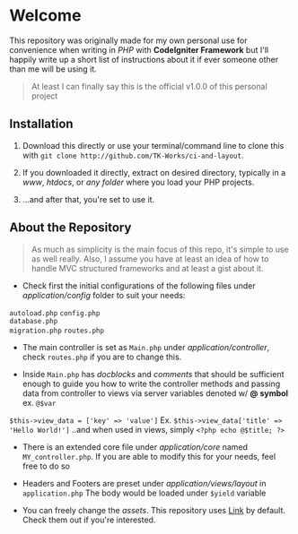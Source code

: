 # Welcome #

This repository was originally made for my own personal use for convenience when writing in *PHP* with **CodeIgniter Framework** but I'll happily write up a short list of instructions about it if ever someone other than me will be using it.

> At least I can finally say this is the official v1.0.0 of this personal project

## Installation ##

1. Download this directly or use your terminal/command line to clone this with `git clone http://github.com/TK-Works/ci-and-layout`.

2. If you downloaded it directly, extract on desired directory, typically in a *www*, *htdocs*, or *any folder* where you load your PHP projects.

3. ...and after that, you're set to use it.

## About the Repository ##

> As much as simplicity is the main focus of this repo, it's simple to use as well really.
> Also, I assume you have at least an idea of how to handle MVC structured frameworks and at least a gist about it.  

- Check first the initial configurations of the following files under *application/config* folder to suit your needs:

`autoload.php`
`config.php`  
`database.php`  
`migration.php`
`routes.php`

- The main controller is set as `Main.php` under *application/controller*, check `routes.php` if you are to change this.

- Inside `Main.php` has *docblocks* and *comments* that should be sufficient enough to guide you how to write the controller methods and passing data from controller to views via server variables denoted w/ **@ symbol** ex. `@$var`

`$this->view_data = ['key' => 'value']`
Ex. `$this->view_data['title' => 'Hello World!']`
..and when used in views, simply `<?php echo @$title; ?>`

- There is an extended core file under *application/core* named `MY_controller.php`.
If you are able to modify this for your needs, feel free to do so

- Headers and Footers are preset under *application/views/layout* in `application.php`
The body would be loaded under `$yield` variable

- You can freely change the *assets*. This repository uses [Link](https://materializecss.com/ "Materialize") by default. Check them out if you're interested.
